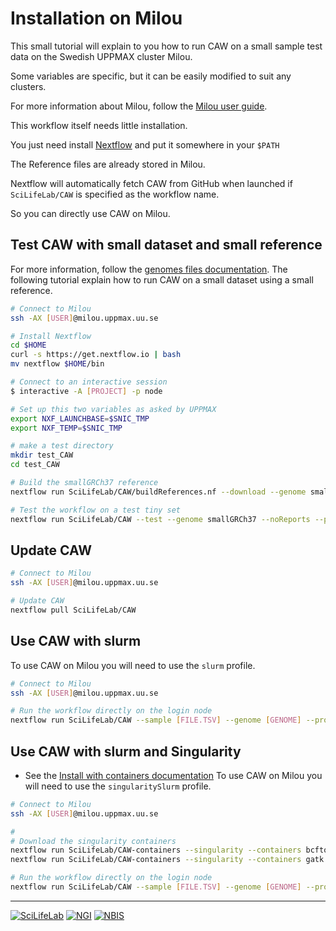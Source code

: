 # Installation on Milou

This small tutorial will explain to you how to run CAW on a small sample test data on the Swedish UPPMAX cluster Milou.

Some variables are specific, but it can be easily modified to suit any clusters.

For more information about Milou, follow the [Milou user guide](https://www.uppmax.uu.se/support/user-guides/milou-user-guide/).

This workflow itself needs little installation.

You just need install [Nextflow][nextflow-link] and put it somewhere in your `$PATH`

The Reference files are already stored in Milou.

Nextflow will automatically fetch CAW from GitHub when launched if `SciLifeLab/CAW` is specified as the workflow name.

So you can directly use CAW on Milou.

## Test CAW with small dataset and small reference

For more information, follow the [genomes files documentation](GENOMES.md). The following tutorial explain how to run CAW on a small dataset using a small reference.

```bash
# Connect to Milou
ssh -AX [USER]@milou.uppmax.uu.se

# Install Nextflow
cd $HOME
curl -s https://get.nextflow.io | bash
mv nextflow $HOME/bin

# Connect to an interactive session
$ interactive -A [PROJECT] -p node

# Set up this two variables as asked by UPPMAX
export NXF_LAUNCHBASE=$SNIC_TMP
export NXF_TEMP=$SNIC_TMP

# make a test directory
mkdir test_CAW
cd test_CAW

# Build the smallGRCh37 reference
nextflow run SciLifeLab/CAW/buildReferences.nf --download --genome smallGRCh37 --project [PROJECT]

# Test the workflow on a test tiny set
nextflow run SciLifeLab/CAW --test --genome smallGRCh37 --noReports --project [PROJECT]
```

## Update CAW

```bash
# Connect to Milou
ssh -AX [USER]@milou.uppmax.uu.se

# Update CAW
nextflow pull SciLifeLab/CAW
```

## Use CAW with slurm

To use CAW on Milou you will need to use the `slurm` profile.

```bash
# Connect to Milou
ssh -AX [USER]@milou.uppmax.uu.se

# Run the workflow directly on the login node
nextflow run SciLifeLab/CAW --sample [FILE.TSV] --genome [GENOME] --project [PROJECT] -profile slurm
```

## Use CAW with slurm and Singularity

- See the [Install with containers documentation](INSTALL_CONTAINERS.md)
To use CAW on Milou you will need to use the `singularitySlurm` profile.

```bash
# Connect to Milou
ssh -AX [USER]@milou.uppmax.uu.se

#
# Download the singularity containers
nextflow run SciLifeLab/CAW-containers --singularity --containers bcftools,concatvcf,fastqc,freebayes,gatk,htslib,igvtools,mapreads,multiqc,mutect1,picard,qualimap,runallelecount,runascat,runconvertallelecounts,runmanta,samtools,snpeffgrch37,snpeffgrch38,strelka,vepgrch37,vepgrch38 --singularityPublishDir containers/
nextflow run SciLifeLab/CAW-containers --singularity --containers gatk --tag 1.0 --singularityPublishDir containers/

# Run the workflow directly on the login node
nextflow run SciLifeLab/CAW --sample [FILE.TSV] --genome [GENOME] --project [PROJECT] -profile singularitySlurm
```

--------------------------------------------------------------------------------

[![](images/SciLifeLab_logo.png "SciLifeLab")][scilifelab-link]
[![](images/NGI_logo.png "NGI")][ngi-link]
[![](images/NBIS_logo.png "NBIS")][nbis-link]

[nbis-link]: https://www.nbis.se/
[nextflow-link]: https://www.nextflow.io/
[ngi-link]: https://ngisweden.scilifelab.se/
[scilifelab-link]: https://www.scilifelab.se/
